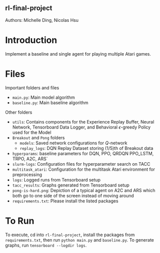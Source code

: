 ## rl-final-project

Authors: Michelle Ding, Nicolas Hsu

# Introduction 
Implement a baseline and single agent for playing multiple Atari games. 

# Files 
Important folders and files
* `main.py`: Main model algorithm
* `baseline.py`: Main baseline algorithm

Other folders

* `utils`: Contains components for the Experience Replay Buffer, Neural Network, Tensorboard Data Logger, and Behavioral $\epsilon$-greedy Policy used for the Model
* `Breakout` and `Pong` folders
    * `models`: Saved network configurations for $Q$-network
    * `replay_logs`: DQN Replay Dataset storing (1/5)th of Breakout data
* `hyperparams`: baseline parameters for DQN, PPO, QRDQN PPO_LSTM, TRPO, A2C, ARS`
* `slurm-logs`: Configuration files for hyperparameter search on TACC
* `multitask_atari`: Configuration for the multitask Atari environment for preprocessing
* `logs`: Logged runs from Tensorboard setup
* `tacc_results`: Graphs generated from Tensorboard setup
* `pong-is-hard.png`: Depiction of a typical agent on A2C and ARS which both go to one side of the screen instead of moving around
* `requirements.txt`: Please install the listed packages

# To Run
To execute, cd into `rl-final-project`, install the packages from `requirements.txt`, then run `python main.py` and `baseline.py`.
To generate graphs, run `tensorboard --logdir logs`.